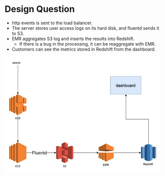 # Design Question

- http events is sent to the load balancer.
- The server stores user access logs on its hard disk, and fluentd sends it to S3.
- EMR aggregates S3 log and inserts the results into Redshift.
  - If there is a bug in the processing, it can be reaggregate with EMR.
- Customers can see the metrics stored in Redshift from the dashboard.

![image](system.jpg)